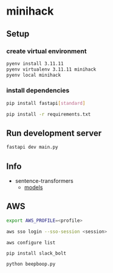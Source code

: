 # minihack

## Setup

### create virtual environment

```bash
pyenv install 3.11.11
pyenv virtualenv 3.11.11 minihack
pyenv local minihack
```

### install dependencies

```bash
pip install fastapi[standard]
```

```bash
pip install -r requirements.txt
```

## Run development server
```bash
fastapi dev main.py
```

## Info

- sentence-transformers
    - [models](https://www.sbert.net/docs/sentence_transformer/pretrained_models.html)

## AWS

```bash
export AWS_PROFILE=<profile>
```

```bash
aws sso login --sso-session <session>
```

```bash
aws configure list
```



```
pip install slack_bolt

python beepboop.py
```
